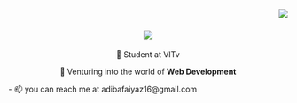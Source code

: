 <img align="right" src="https://visitor-badge.laobi.icu/badge?page_id=AdibaFaiyaz.AdibaFaiyaz" />

<h1 align="center">
<!--   <a href="https://git.io/typing-svg"> -->
  <img src="https://readme-typing-svg.demolab.com/?font=Lobster&size=35&center=true&vCenter=true&width=500&height=70&duration=4000&color=FFF&lines=Hi👋;I'm Adiba Faiyaz!" />
  </h1>
  <div align="center">
🌱 Student at VITv
    
🔭 Venturing into the world of **Web Development**
  </div>
- 📫 you can reach me at adibafaiyaz16@gmail.com

<!---
AdibaFaiyaz/AdibaFaiyaz is a ✨ special ✨ repository because its `README.md` (this file) appears on your GitHub profile.
You can click the Preview link to take a look at your changes.
--->
